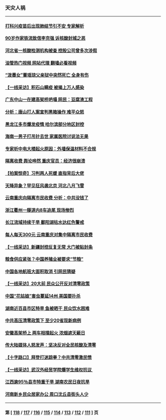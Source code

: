 ### 天灾人祸
---
#### [打科兴疫苗后出现肺结节引不安 专家解析](../../pages/ncid280/n13832328.md?09260045) 
#### [90岁作家铁流致信李克强 诉核酸封城之恶](../../pages/ncid280/n13832290.md?09260045) 
#### [河北省一核酸检测机构被查 控股公司曾多次涉假](../../pages/ncid280/n13832156.md?09260045) 
#### [油管热门视频 网站代理 翻墙必看视频](http://209.222.30.114:81/youtube.html?09260045)
#### [“泼墨女”董瑶琼父亲狱中突然死亡 全身有伤](../../pages/ncid280/n13832115.md?09260045) 
#### [【一线采访】积石山瞒疫 被揭上万人感染](../../pages/ncid280/n13831910.md?09260045) 
#### [广东中山一在建高架桥坍塌 网民：豆腐渣工程](../../pages/ncid280/n13831870.md?09260045) 
#### [分析：唐山打人案宣判黑箱操作 难平众怒](../../pages/ncid280/n13831867.md?09260045) 
#### [黑龙江多市爆发疫情 哈尔滨部分地区封控](../../pages/ncid280/n13831830.md?09260045) 
#### [海南一男子打吊针去世 家属医院讨说法无果](../../pages/ncid280/n13831762.md?09260045) 
#### [专家析中电大楼起火原因：外墙保温材料不合规](../../pages/ncid280/n13831653.md?09260045) 
#### [隔离收费 舆论哗然 重庆官员：经济很崩溃](../../pages/ncid280/n13831434.md?09260045) 
#### [【拍案惊奇】习判两人死缓 直指背后大佬](../../pages/ncid280/n13831371.md?09260045) 
#### [天降异象？罕见狂风袭北京 河北八月飞雪](../../pages/ncid280/n13831314.md?09260045) 
#### [云南重庆向隔离市民收费 分析：中共没钱了](../../pages/ncid280/n13831172.md?09260045) 
#### [浙江衢州一隧道内8车追尾 现场惨烈](../../pages/ncid280/n13831240.md?09260045) 
#### [长江流域持续干旱 鄱阳湖枯水达红色警戒](../../pages/ncid280/n13830936.md?09260045) 
#### [每人每天300元 云南重庆对集中隔离市民收费](../../pages/ncid280/n13830676.md?09260045) 
#### [【一线采访】新疆封控反复无常 大门被贴封条](../../pages/ncid280/n13830349.md?09260045) 
#### [粮食供应紧张？中国养殖业被要求“节粮”](../../pages/ncid280/n13830088.md?09260045) 
#### [中国各地航班大面积取消 引网民猜疑](../../pages/ncid280/n13829873.md?09260045) 
#### [【一线采访】20大前 民众公开反对清零政策](../../pages/ncid280/n13829612.md?09260045) 
#### [中国“花姑娘”害虫蔓延14州 美国要扑杀](../../pages/ncid280/n13829751.md?09260045) 
#### [湖南近百县市区特旱 鱼被晒干 民众饮水困难](../../pages/ncid280/n13829599.md?09260045) 
#### [中共高压清零政策下 至少20省现新病例](../../pages/ncid280/n13829611.md?09260045) 
#### [安徽高架桥上 两车相撞起火 浓烟遮天蔽日](../../pages/ncid280/n13829523.md?09260045) 
#### [传大陆媒体人怒发声：坚决反对全民核酸及清零](../../pages/ncid280/n13829049.md?09260045) 
#### [【十字路口】拜登打迷踪拳？中共清零激民愤](../../pages/ncid280/n13828922.md?09260045) 
#### [【一线采访】武汉外经贸学院爆学生维权抗议 ](../../pages/ncid280/n13828888.md?09260045) 
#### [江西逾95％县市特重干旱 湖南农民日夜抗旱](../../pages/ncid280/n13828722.md?09260045) 
#### [河南新乡民众居家办公 周口沈丘县街头人少](../../pages/ncid280/n13828615.md?09260045) 

---
#### 第 [ [118](./118.md?09260045) / [117](./117.md?09260045) / [116](./116.md?09260045) / [115](./115.md?09260045) / [114](./114.md?09260045) / [113](./113.md?09260045) / [112](./112.md?09260045) / [111](./111.md?09260045) ] 页
